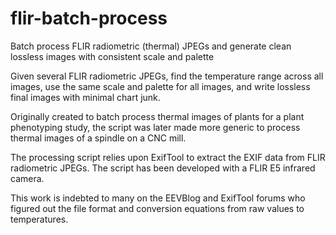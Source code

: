 # flir-batch-process
Batch process FLIR radiometric (thermal) JPEGs and generate clean lossless images with consistent scale and palette

Given several FLIR radiometric JPEGs, find the temperature range across all images, use the same scale 
and palette for all images, and write lossless final images with minimal chart junk.

Originally created to batch process thermal images of plants for a plant phenotyping study, 
the script was later made more generic to process thermal images of a spindle on a CNC mill. 

The processing script relies upon ExifTool to extract the EXIF data from FLIR radiometric JPEGs. 
The script has been developed with a FLIR E5 infrared camera.

This work is indebted to many on the EEVBlog and ExifTool forums who figured out the file format and conversion
equations from raw values to temperatures.
